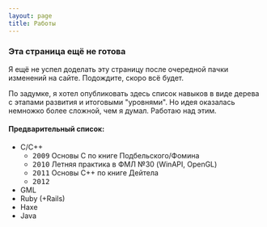 ```yaml
---
layout: page
title: Работы
---
```


### <i class="fa fa-warning"></i> Эта страница ещё не готова

Я ещё не успел доделать эту страницу после очередной пачки изменений на сайте. Подождите, скоро всё будет.

По задумке, я хотел опубликовать здесь список навыков в виде дерева с этапами развития и итоговыми "уровнями". Но идея оказалась немножко более сложной, чем я думал. Работаю над этим.

#### Предварительный список:


* C/C++
  * <kbd>2009</kbd> Основы С по книге Подбельского/Фомина
  * <kbd>2010</kbd> Летняя практика в ФМЛ №30 (WinAPI, OpenGL)
  * <kbd>2011</kbd> Основы С++ по книге Дейтела
  * <kbd>2012</kbd> 
* GML
* Ruby (+Rails)
* Haxe
* Java

